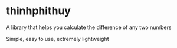 # thinhphithuy

A library that helps you calculate the difference of any two numbers

Simple, easy to use, extremely lightweight